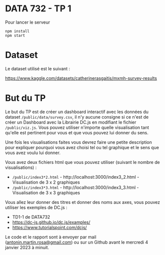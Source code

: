 # DATA 732 - TP 1

Pour lancer le serveur

```shell
npm install
npm start
```

# Dataset

Le dataset utilisé est le suivant :

https://www.kaggle.com/datasets/catherinerasgaitis/mxmh-survey-results

# But du TP

Le but du TP est de créer un dashboard interactif avec les données du dataset `/public/data/survey.csv`, il n'y aucune consigne si ce n'est de créer un Dashboard avec la Librairie DC.js en modifiant le fichier `/public/viz.js`.
Vous pouvez utiliser n'importe quelle visualisation tant qu'elle est pertinent pour vous et que vous pouvez lui donner du sens.

Une fois les visualisations faites vous devrez faire une petite description pour expliquer pourquoi vous avez choisi tel ou tel graphique et le sens que vous avez voulu lui donner.

Vous avez deux fichiers html que vous pouvez utiliser (suivant le nombre de visualisations) :

- `/public/index3*2.html` - http://localhost:3000/index3_2.html - Visualisation de 3 x 2 graphiques
- `/public/index3*3.html` - http://localhost:3000/index3_3.html - Visualisation de 3 x 3 graphiques

Vous allez leur donner des titres et donner des noms aux axes, vous pouvez utiliser les exemples de DC.js :

- TD1-1 de DATA732
- https://dc-js.github.io/dc.js/examples/
- https://www.tutorialspoint.com/dcjs/

Le code et le rapport sont à envoyer par mail ([antonin.martin.rosa@gmail.com](mailto:antonin.martin.rosa@gmail.com)) ou sur un Github avant le mercredi 4 janvier 2023 à minuit.